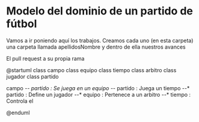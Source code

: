 # Modelo del dominio de un partido de fútbol

Vamos a ir poniendo aquí los trabajos. Creamos cada uno (en esta carpeta) una carpeta llamada apellidosNombre y dentro de ella nuestros avances


El pull request a su propia rama



@startuml
class campo
class equipo
class tiempo
class arbitro
class jugador
class partido

campo *-- partido : Se juega en un
equipo --* partido : Juega un
tiempo --* partido : Define un
jugador --* equipo : Pertenece a un
arbitro --* tiempo : Controla el

@enduml
